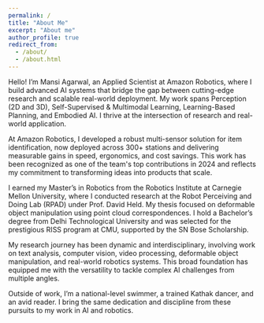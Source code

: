 ```yaml
---
permalink: /
title: "About Me"
excerpt: "About me"
author_profile: true
redirect_from: 
  - /about/
  - /about.html
---
```


Hello! I’m Mansi Agarwal, an Applied Scientist at Amazon Robotics, where I build advanced AI systems that bridge the gap between cutting-edge research and scalable real-world deployment. My work spans Perception (2D and 3D), Self-Supervised & Multimodal Learning, Learning-Based Planning, and Embodied AI. I thrive at the intersection of research and real-world application.

At Amazon Robotics, I developed a robust multi-sensor solution for item identification, now deployed across 300+ stations and delivering measurable gains in speed, ergonomics, and cost savings. This work has been recognized as one of the team's top contributions in 2024 and reflects my commitment to transforming ideas into products that scale.

I earned my Master’s in Robotics from the Robotics Institute at Carnegie Mellon University, where I conducted research at the Robot Perceiving and Doing Lab (RPAD) under Prof. David Held. My thesis focused on deformable object manipulation using point cloud correspondences. I hold a Bachelor’s degree from Delhi Technological University and was selected for the prestigious RISS program at CMU, supported by the SN Bose Scholarship.

My research journey has been dynamic and interdisciplinary, involving work on text analysis, computer vision, video processing, deformable object manipulation, and real-world robotics systems. This broad foundation has equipped me with the versatility to tackle complex AI challenges from multiple angles.

Outside of work, I’m a national-level swimmer, a trained Kathak dancer, and an avid reader. I bring the same dedication and discipline from these pursuits to my work in AI and robotics.



